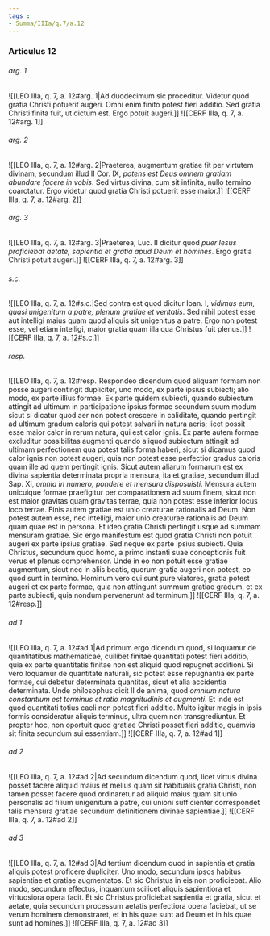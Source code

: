 ```yaml
---
tags : 
- Summa/IIIa/q.7/a.12
---
```


### Articulus 12

###### arg. 1
![[LEO IIIa, q. 7, a. 12#arg. 1|Ad duodecimum sic proceditur. Videtur quod gratia Christi potuerit augeri. Omni enim finito potest fieri additio. Sed gratia Christi finita fuit, ut dictum est. Ergo potuit augeri.]]
![[CERF IIIa, q. 7, a. 12#arg. 1]]

###### arg. 2
![[LEO IIIa, q. 7, a. 12#arg. 2|Praeterea, augmentum gratiae fit per virtutem divinam, secundum illud II Cor. IX, *potens est Deus omnem gratiam abundare facere in vobis*. Sed virtus divina, cum sit infinita, nullo termino coarctatur. Ergo videtur quod gratia Christi potuerit esse maior.]]
![[CERF IIIa, q. 7, a. 12#arg. 2]]

###### arg. 3
![[LEO IIIa, q. 7, a. 12#arg. 3|Praeterea, Luc. II dicitur quod *puer Iesus proficiebat aetate, sapientia et gratia apud Deum et homines*. Ergo gratia Christi potuit augeri.]]
![[CERF IIIa, q. 7, a. 12#arg. 3]]

###### s.c.
![[LEO IIIa, q. 7, a. 12#s.c.|Sed contra est quod dicitur Ioan. I, *vidimus eum, quasi unigenitum a patre, plenum gratiae et veritatis*. Sed nihil potest esse aut intelligi maius quam quod aliquis sit unigenitus a patre. Ergo non potest esse, vel etiam intelligi, maior gratia quam illa qua Christus fuit plenus.]]
![[CERF IIIa, q. 7, a. 12#s.c.]]

###### resp.
![[LEO IIIa, q. 7, a. 12#resp.|Respondeo dicendum quod aliquam formam non posse augeri contingit dupliciter, uno modo, ex parte ipsius subiecti; alio modo, ex parte illius formae. Ex parte quidem subiecti, quando subiectum attingit ad ultimum in participatione ipsius formae secundum suum modum sicut si dicatur quod aer non potest crescere in caliditate, quando pertingit ad ultimum gradum caloris qui potest salvari in natura aeris; licet possit esse maior calor in rerum natura, qui est calor ignis. Ex parte autem formae excluditur possibilitas augmenti quando aliquod subiectum attingit ad ultimam perfectionem qua potest talis forma haberi, sicut si dicamus quod calor ignis non potest augeri, quia non potest esse perfectior gradus caloris quam ille ad quem pertingit ignis. Sicut autem aliarum formarum est ex divina sapientia determinata propria mensura, ita et gratiae, secundum illud Sap. XI, *omnia in numero, pondere et mensura disposuisti*. Mensura autem unicuique formae praefigitur per comparationem ad suum finem, sicut non est maior gravitas quam gravitas terrae, quia non potest esse inferior locus loco terrae. Finis autem gratiae est unio creaturae rationalis ad Deum. Non potest autem esse, nec intelligi, maior unio creaturae rationalis ad Deum quam quae est in persona. Et ideo gratia Christi pertingit usque ad summam mensuram gratiae. Sic ergo manifestum est quod gratia Christi non potuit augeri ex parte ipsius gratiae. Sed neque ex parte ipsius subiecti. Quia Christus, secundum quod homo, a primo instanti suae conceptionis fuit verus et plenus comprehensor. Unde in eo non potuit esse gratiae augmentum, sicut nec in aliis beatis, quorum gratia augeri non potest, eo quod sunt in termino. Hominum vero qui sunt pure viatores, gratia potest augeri et ex parte formae, quia non attingunt summum gratiae gradum, et ex parte subiecti, quia nondum pervenerunt ad terminum.]]
![[CERF IIIa, q. 7, a. 12#resp.]]

###### ad 1
![[LEO IIIa, q. 7, a. 12#ad 1|Ad primum ergo dicendum quod, si loquamur de quantitatibus mathematicae, cuilibet finitae quantitati potest fieri additio, quia ex parte quantitatis finitae non est aliquid quod repugnet additioni. Si vero loquamur de quantitate naturali, sic potest esse repugnantia ex parte formae, cui debetur determinata quantitas, sicut et alia accidentia determinata. Unde philosophus dicit II de anima, quod *omnium natura constantium est terminus et ratio magnitudinis et augmenti*. Et inde est quod quantitati totius caeli non potest fieri additio. Multo igitur magis in ipsis formis consideratur aliquis terminus, ultra quem non transgrediuntur. Et propter hoc, non oportuit quod gratiae Christi posset fieri additio, quamvis sit finita secundum sui essentiam.]]
![[CERF IIIa, q. 7, a. 12#ad 1]]

###### ad 2
![[LEO IIIa, q. 7, a. 12#ad 2|Ad secundum dicendum quod, licet virtus divina posset facere aliquid maius et melius quam sit habitualis gratia Christi, non tamen posset facere quod ordinaretur ad aliquid maius quam sit unio personalis ad filium unigenitum a patre, cui unioni sufficienter correspondet talis mensura gratiae secundum definitionem divinae sapientiae.]]
![[CERF IIIa, q. 7, a. 12#ad 2]]

###### ad 3
![[LEO IIIa, q. 7, a. 12#ad 3|Ad tertium dicendum quod in sapientia et gratia aliquis potest proficere dupliciter. Uno modo, secundum ipsos habitus sapientiae et gratiae augmentatos. Et sic Christus in eis non proficiebat. Alio modo, secundum effectus, inquantum scilicet aliquis sapientiora et virtuosiora opera facit. Et sic Christus proficiebat sapientia et gratia, sicut et aetate, quia secundum processum aetatis perfectiora opera faciebat, ut se verum hominem demonstraret, et in his quae sunt ad Deum et in his quae sunt ad homines.]]
![[CERF IIIa, q. 7, a. 12#ad 3]]

